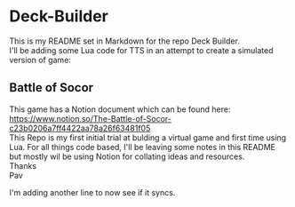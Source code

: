 # Deck-Builder
This is my README set in Markdown for the repo Deck Builder.
<br> I'll be adding some Lua code for TTS in an attempt to create a simulated version of game:
## Battle of Socor
This game has a Notion document which can be found here:<br>https://www.notion.so/The-Battle-of-Socor-c23b0206a7ff4422aa78a26f63481f05
<BR> This Repo is my first initial trial at bulding a virtual game and first time using Lua. For all things code based, I'll be leaving some notes in this README but mostly wil be using Notion for collating ideas and resources. <br> Thanks <BR> Pav

I'm adding another line to now see if it syncs.